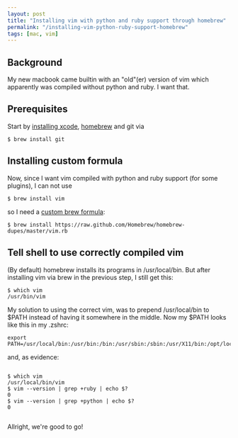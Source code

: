 ```yaml
---
layout: post
title: "Installing vim with python and ruby support through homebrew"
permalink: "/installing-vim-python-ruby-support-homebrew"
tags: [mac, vim]
---
```


<h2>Background</h2>
My new macbook came builtin with an "old"(er) version of vim which apparently was compiled without python and ruby. I want that.

<h2>Prerequisites</h2>
Start by <a href="http://developer.apple.com/xcode/">installing xcode</a>, <a href="http://mxcl.github.com/homebrew/">homebrew</a> and git via <pre><code lang=""bash"">$ brew install git</code></pre>
<h2>Installing custom formula</h2>
Now, since I want vim compiled with python and ruby support (for some plugins), I can not use

<pre><code lang=""bash"">$ brew install vim</code></pre>

so I need a <a href="https://raw.github.com/Homebrew/homebrew-dupes/master/vim.rb">custom brew formula</a>:

<pre><code lang=""bash"">$ brew install https://raw.github.com/Homebrew/homebrew-dupes/master/vim.rb</code></pre>
<h2>Tell shell to use correctly compiled vim</h2>
(By default) homebrew installs its programs in /usr/local/bin. But after installing vim via brew in the previous step, I still get this:

<pre><code lang=""bash"">$ which vim
/usr/bin/vim</code></pre>

My solution to using the correct vim, was to prepend /usr/local/bin to $PATH instead of having it somewhere in the middle. Now my $PATH looks like this in my .zshrc:

<pre><code lang=""bash"">export PATH=/usr/local/bin:/usr/bin:/bin:/usr/sbin:/sbin:/usr/X11/bin:/opt/local/bin:/usr/local/git/bin</code></pre>

and, as evidence:
<pre><pre><code lang=""bash"">$ which vim
/usr/local/bin/vim
$ vim --version | grep +ruby | echo $?
0
$ vim --version | grep +python | echo $?
0</code></pre></pre>

Allright, we're good to go!
